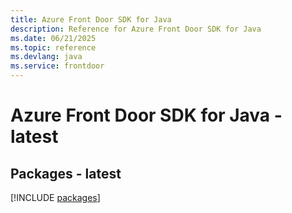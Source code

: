 ```yaml
---
title: Azure Front Door SDK for Java
description: Reference for Azure Front Door SDK for Java
ms.date: 06/21/2025
ms.topic: reference
ms.devlang: java
ms.service: frontdoor
---
```

# Azure Front Door SDK for Java - latest
## Packages - latest
[!INCLUDE [packages](front-door-index.md)]
